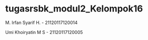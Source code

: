 # tugasrsbk_modul2_Kelompok16
M. Irfan Syarif H. - 21120117120014

Umi Khoiryatin M S - 21120117120005
